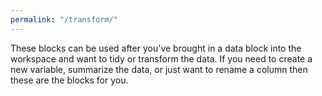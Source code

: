```yaml
---
permalink: "/transform/"
---
```


These blocks can be used after you've brought in a data block into the workspace and want to tidy or transform the data.
If you need to create a new variable, summarize the data, or just want to rename a column then these are the blocks for you.
